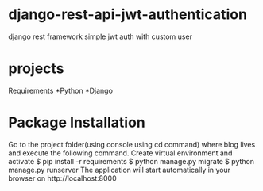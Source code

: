 # django-rest-api-jwt-authentication
django rest framework simple jwt auth with custom user


# projects
Requirements
*Python
*Django
# Package Installation
Go to the project folder(using console using cd command) where blog lives and execute the following command.
Create virtual environment and activate
$ pip install -r requirements
$ python manage.py migrate
$ python manage.py runserver
The application will start automatically in your browser on http://localhost:8000



